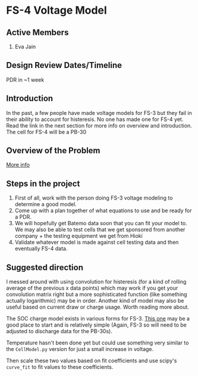 # FS-4 Voltage Model

## Active Members

1. Eva Jain

## Design Review Dates/Timeline

PDR in ~1 week

## Introduction

In the past, a few people have made voltage models for FS-3 but they fail in their ability to account for histeresis. No one has made one for FS-4 yet. Read the link in the next section for more info on overview and introduction. The cell for FS-4 will be a PB-30

## Overview of the Problem

[More info](../Docs/Battery%20Modeling.md)

## Steps in the project

1. First of all, work with the person doing FS-3 voltage modeling to determine a good model.
1. Come up with a plan together of what equations to use and be ready for a PDR.
1. We will hopefully get Batemo data soon that you can fit your model to. We may also be able to test cells that we get sponsored from another company + the testing equipment we get from Hioki
1. Validate whatever model is made against cell testing data and then eventually FS-4 data.

## Suggested direction

I messed around with using convolution for histeresis (for a kind of rolling average of the previous x data points) which may work if you get your convolution matrix right but a more sophisticated function (like something actually logarithmic) may be in order. Another kind of model may also be useful based on current draw or charge usage. Worth reading more about.

The SOC charge model exists in various forms for FS-3. [This one](Data/CellModel.py) may be a good place to start and is relatively simple (Again, FS-3 so will need to be adjusted to discharge data for the PB-30s).

Temperature hasn't been done yet but could use something very similar to the ```CellModel.py``` version for just a small increase in voltage.

Then scale these two values based on fit coefficients and use scipy's ```curve_fit``` to fit values to these coefficients.